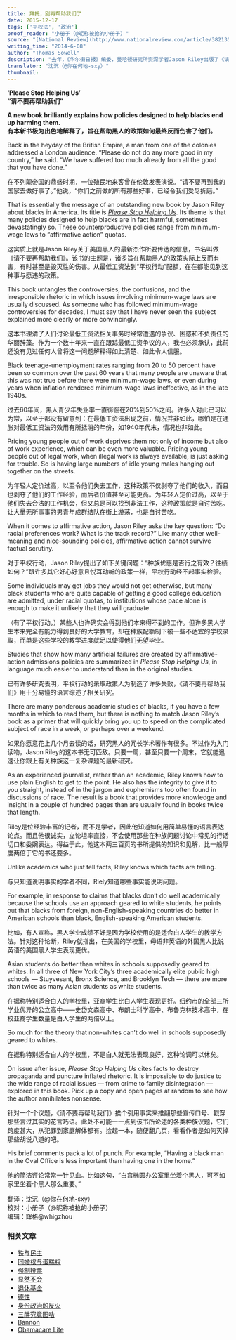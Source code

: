 ```yaml
---
title: 拜托，别再帮助我们了
date: 2015-12-17
tags: ['平权法', '政治']
proof_reader: "小册子（@昵称被抢的小册子）"
source: "[National Review](http://www.nationalreview.com/article/382135/please-stop-helping-us-thomas-sowell)"
writing_time: "2014-6-08"
author: "Thomas Sowell"
description: "去年，《华尔街日报》编委，曼哈顿研究所资深学者Jason Riley出版了《请别再帮助我们：自由派政策何以令黑人取胜变得更困难》，痛陈了各种据称旨在帮助黑人的政策是如何伤害黑人的，84岁高龄的Thomas Sowell多次撰文力荐此书，本文是其中一篇。"
translator: "沈沉（@你在何地-sxy）"
thumbnail:
---
```


**‘Please Stop Helping Us’**  
**“请不要再帮助我们”**

**A new book brilliantly explains how policies designed to help blacks end up harming them.**  
**有本新书极为出色地解释了，旨在帮助黑人的政策如何最终反而伤害了他们。**

Back in the heyday of the British Empire, a man from one of the colonies addressed a London audience. “Please do not do any more good in my country,” he said. “We have suffered too much already from all the good that you have done.”

在不列颠帝国的鼎盛时期，一位殖民地来客曾在伦敦发表演说。“请不要再到我的国家去做好事了。”他说，“你们之前做的所有那些好事，已经令我们受尽折磨。”

That is essentially the message of an outstanding new book by Jason Riley about blacks in America. Its title is [*Please Stop Helping Us*](http://www.nationalreview.com/redirect/amazon.p?j=1594037256). Its theme is that many policies designed to help blacks are in fact harmful, sometimes devastatingly so. These counterproductive policies range from minimum-wage laws to “affirmative action” quotas.

这实质上就是Jason Riley关于美国黑人的最新杰作所要传达的信息，书名叫做《请不要再帮助我们》。该书的主题是，诸多旨在帮助黑人的政策实际上反而有害，有时甚至是毁灭性的伤害。从最低工资法到“平权行动”配额，在在都能见到这种事与愿违的政策。

This book untangles the controversies, the confusions, and the irresponsible rhetoric in which issues involving minimum-wage laws are usually discussed. As someone who has followed minimum-wage controversies for decades, I must say that I have never seen the subject explained more clearly or more convincingly.

这本书理清了人们讨论最低工资法相关事务时经常遭遇的争议、困惑和不负责任的华丽辞藻。作为一个数十年来一直在跟踪最低工资争议的人，我也必须承认，此前还没有见过任何人曾将这一问题解释得如此清楚、如此令人信服。

Black teenage-unemployment rates ranging from 20 to 50 percent have been so common over the past 60 years that many people are unaware that this was not true before there were minimum-wage laws, or even during years when inflation rendered minimum-wage laws ineffective, as in the late 1940s.

过去60年间，黑人青少年失业率一直徘徊在20%到50%之间。许多人对此已习以为常，以至于都没有留意到：在最低工资法出现之前，情况并非如此，哪怕是在通胀对最低工资法的效用有所抵消的年份，如1940年代末，情况也非如此。

Pricing young people out of work deprives them not only of income but also of work experience, which can be even more valuable. Pricing young people out of legal work, when illegal work is always available, is just asking for trouble. So is having large numbers of idle young males hanging out together on the streets.

为年轻人定价过高，以至令他们失去工作，这种政策不仅剥夺了他们的收入，而且也剥夺了他们的工作经验，而后者价值甚至可能更高。为年轻人定价过高，以至于他们失去合法的工作机会，但又总是可以找到非法工作，这种政策就是自讨苦吃。让大量无所事事的男青年成群结队在街上游荡，也是自讨苦吃。

When it comes to affirmative action, Jason Riley asks the key question: “Do racial preferences work? What is the track record?” Like many other well-meaning and nice-sounding policies, affirmative action cannot survive factual scrutiny.

对于平权行动，Jason Riley提出了如下关键问题：“种族优惠是否行之有效？往绩如何？”跟许多其它好心好意且悦耳动听的政策一样，平权行动经不起事实检验。

Some individuals may get jobs they would not get otherwise, but many black students who are quite capable of getting a good college education are admitted, under racial quotas, to institutions whose pace alone is enough to make it unlikely that they will graduate.

（有了平权行动，）某些人也许确实会得到他们本来得不到的工作。但许多黑人学生本来完全有能力得到良好的大学教育，却在种族配额制下被一些不适宜的学校录取，而单是这些学校的教学进度就足以使得他们无望毕业。

Studies that show how many artificial failures are created by affirmative-action admissions policies are summarized in *Please Stop Helping Us*, in language much easier to understand than in the original studies.

已有许多研究表明，平权行动的录取政策人为制造了许多失败，《请不要再帮助我们》用十分易懂的语言综述了相关研究。

There are many ponderous academic studies of blacks, if you have a few months in which to read them, but there is nothing to match Jason Riley’s book as a primer that will quickly bring you up to speed on the complicated subject of race in a week, or perhaps over a weekend.

如果你愿意花上几个月去读的话，研究黑人的冗长学术著作有很多。不过作为入门读物，Jason Riley的这本书无可匹敌。只要一周，甚至只要一个周末，它就能迅速让你跟上有关种族这一复杂课题的最新研究。

As an experienced journalist, rather than an academic, Riley knows how to use plain English to get to the point. He also has the integrity to give it to you straight, instead of in the jargon and euphemisms too often found in discussions of race. The result is a book that provides more knowledge and insight in a couple of hundred pages than are usually found in books twice that length.

Riley是位经验丰富的记者，而不是学者，因此他知道如何用简单易懂的语言表达论点。而且他很诚实，立论坦率直接，不会使用那些在种族问题讨论中常见的行话切口和委婉表达。得益于此，他这本两三百页的书所提供的知识和见解，比一般厚度两倍于它的书还要多。

Unlike academics who just tell facts, Riley knows which facts are telling.

与只知道说明事实的学者不同，Riely知道哪些事实能说明问题。

For example, in response to claims that blacks don’t do well academically because the schools use an approach geared to white students, he points out that blacks from foreign, non-English-speaking countries do better in American schools than black, English-speaking American students.

比如，有人宣称，黑人学业成绩不好是因为学校使用的是适合白人学生的教学方法。针对这种论断，Riley就指出，在美国的学校里，母语非英语的外国黑人比说英语的美国黑人学生表现更优。

Asian students do better than whites in schools supposedly geared to whites. In all three of New York City’s three academically elite public high schools — Stuyvesant, Bronx Science, and Brooklyn Tech — there are more than twice as many Asian students as white students.

在据称特别适合白人的学校里，亚裔学生比白人学生表现更好。纽约市的全部三所学业优异的公立高中——史岱文森高中、布朗士科学高中、布鲁克林技术高中，在校亚裔学生数量是白人学生的两倍以上。

So much for the theory that non-whites can’t do well in schools supposedly geared to whites.

在据称特别适合白人的学校里，不是白人就无法表现良好，这种论调可以休矣。

On issue after issue, *Please Stop Helping Us* cites facts to destroy propaganda and puncture inflated rhetoric. It is impossible to do justice to the wide range of racial issues — from crime to family disintegration — explored in this book. Pick up a copy and open pages at random to see how the author annihilates nonsense.

针对一个个议题，《请不要再帮助我们》挨个引用事实来推翻那些宣传口号、戳穿那些言过其实的花言巧语。此处不可能一一点到该书所论述的各类种族议题，它们跨度甚大，从犯罪到家庭解体都有。捡起一本，随便翻几页，看看作者是如何灭掉那些胡说八道的吧。

His brief comments pack a lot of punch. For example, “Having a black man in the Oval Office is less important than having one in the home.”

他的简洁评论常常一针见血。比如这句，“白宫椭圆办公室里坐着个黑人，可不如家里坐着个黑人那么重要。”


翻译：沈沉（@你在何地-sxy）  
校对：小册子（@昵称被抢的小册子）  
编辑：辉格@whigzhou


### 相关文章

* [铁与民主](https://headsalon.org/archives/7815.html "铁与民主")
* [同婚权与蛋糕权](https://headsalon.org/archives/7813.html "同婚权与蛋糕权")
* [强制投票](https://headsalon.org/archives/7799.html "强制投票")
* [显然不会](https://headsalon.org/archives/7797.html "显然不会")
* [退休基金](https://headsalon.org/archives/7795.html "退休基金")
* [德性](https://headsalon.org/archives/7777.html "德性")
* [身份政治的反火](https://headsalon.org/archives/7643.html "身份政治的反火")
* [三胖究竟图啥](https://headsalon.org/archives/7639.html "三胖究竟图啥")
* [Bannon](https://headsalon.org/archives/7682.html "Bannon")
* [Obamacare Lite](https://headsalon.org/archives/7664.html "Obamacare Lite")
